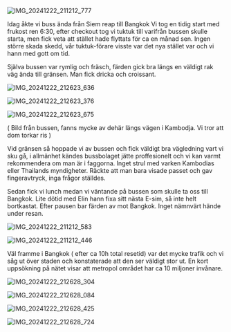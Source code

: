 ![IMG_20241222_211212_777](https://github.com/user-attachments/assets/de2d56fc-7cc9-49bb-afd3-5eded02b747e)

Idag åkte vi buss ända från Siem reap till Bangkok
Vi tog en tidig start med frukost ren 6:30,
efter checkout tog vi tuktuk till varifrån bussen skulle starta, men fick veta
att stället hade flyttats för ca en månad sen.
Ingen större skada skedd, vår tuktuk-förare visste var det nya stället var
och vi hann med gott om tid.

Själva bussen var rymlig och fräsch, färden gick bra
längs en väldigt rak väg ända till gränsen. Man fick dricka och croissant.

![IMG_20241222_212623_636](https://github.com/user-attachments/assets/8a57d90d-87c1-46ea-b8d7-d61908dba36e)


![IMG_20241222_212623_376](https://github.com/user-attachments/assets/f586a243-b1d2-4944-bbf6-9f5cac1f7e25)

![IMG_20241222_212623_675](https://github.com/user-attachments/assets/e32547b1-4035-4a2c-8745-d1e245b9fcac)

( Bild från bussen, fanns mycke av dehär längs vägen i Kambodja. Vi tror att dom torkar ris )


Vid gränsen så hoppade vi av bussen och fick väldigt
bra vägledning vart vi sku gå, i allmänhet kändes
bussbolaget jätte proffesionelt och vi kan varmt rekommendera 
om man är i faggorna. Inget strul med
varken Kambodias eller Thailands myndigheter.
Räckte att man bara visade passet och gav fingeravtryck, inga frågor ställdes.



Sedan fick vi lunch medan vi väntande på
bussen som skulle ta oss till Bangkok.
Lite dötid med Elin hann fixa sitt nästa E-sim,
så inte helt bortkastat. Efter pausen bar färden av mot Bangkok.
Inget nämnvärt hände under resan.

![IMG_20241222_211212_583](https://github.com/user-attachments/assets/211be5e8-0dd1-4a86-b079-e8e4b8c0a222)


![IMG_20241222_211212_446](https://github.com/user-attachments/assets/38c9f460-09f7-4118-a62f-f7641fd7a9f1)


Väl framme i Bangkok ( efter ca 10h total resetid) var det mycke trafik 
och vi såg ut över staden och konstaterade att den ser väldigt stor ut.
En kort uppsökning på nätet visar att metropol området
har ca 10 miljoner invånare.

![IMG_20241222_212628_304](https://github.com/user-attachments/assets/cea6d140-9bd2-4edb-83de-1c4d1a8d1678)


![IMG_20241222_212628_084](https://github.com/user-attachments/assets/19adacd3-a0de-451c-819f-7b29e50adede)


![IMG_20241222_212628_425](https://github.com/user-attachments/assets/02cf1320-09aa-4053-b409-9a952a944ad6)


![IMG_20241222_212628_724](https://github.com/user-attachments/assets/db4e190b-c755-4097-bb32-0bc43261edf8)






